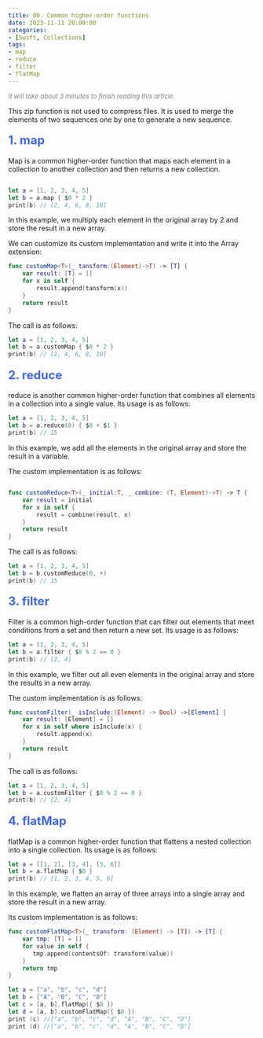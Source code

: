 ```yaml
---
title: 00. Common higher-order functions
date: 2023-11-11 20:00:00
categories: 
- [Swift, Collections]
tags:
- map
- reduce
- filter
- flatMap
---
```


<font color=gray size=2>*It will take about 3 minutes to finish reading this article.*</font>

This zip function is not used to compress files. It is used to merge the elements of two sequences one by one to generate a new sequence.

#### <font size=5 color=#4169E1>1. map</font> 

Map is a common higher-order function that maps each element in a collection to another collection and then returns a new collection.

```Swift

let a = [1, 2, 3, 4, 5]
let b = a.map { $0 * 2 }
print(b) // [2, 4, 6, 8, 10]

```

In this example, we multiply each element in the original array by 2 and store the result in a new array.

We can customize its custom implementation and write it into the Array extension:

```Swift
func customMap<T>(_ tansform:(Element)->T) -> [T] {
    var result: [T] = []
    for x in self {
        result.append(tansform(x))
    }
    return result
}
```

The call is as follows:

```Swift
let a = [1, 2, 3, 4, 5]
let b = a.customMap { $0 * 2 }
print(b) // [2, 4, 6, 8, 10]

```

#### <font size=5 color=#4169E1>2. reduce</font> 

reduce is another common higher-order function that combines all elements in a collection into a single value. Its usage is as follows:

```Swift
let a = [1, 2, 3, 4, 5]
let b = a.reduce(0) { $0 + $1 }
print(b) // 15

```
In this example, we add all the elements in the original array and store the result in a variable.

The custom implementation is as follows:

```Swift

func customReduce<T>(_ initial:T, _ combine: (T, Element)->T) -> T {
    var result = initial
    for x in self {
        result = combine(result, x)
    }
    return result
}

```
The call is as follows:

```Swift
let a = [1, 2, 3, 4, 5]
let b = b.customReduce(0, +)
print(b) // 15

```

#### <font size=5 color=#4169E1>3. filter</font> 

Filter is a common high-order function that can filter out elements that meet conditions from a set and then return a new set. Its usage is as follows:

```Swift
let a = [1, 2, 3, 4, 5]
let b = a.filter { $0 % 2 == 0 }
print(b) // [2, 4]

```

In this example, we filter out all even elements in the original array and store the results in a new array.

The custom implementation is as follows:

```Swift
func customFilter(_ isInclude:(Element) -> Bool) ->[Element] {
    var result: [Element] = []
    for x in self where isInclude(x) {
        result.append(x)
    }
    return result
}

```

The call is as follows:

```Swift
let a = [1, 2, 3, 4, 5]
let b = a.customFilter { $0 % 2 == 0 }
print(b) // [2, 4]

```

#### <font size=5 color=#4169E1>4. flatMap</font> 

flatMap is a common higher-order function that flattens a nested collection into a single collection. Its usage is as follows:

```Swift
let a = [[1, 2], [3, 4], [5, 6]]
let b = a.flatMap { $0 }
print(b) // [1, 2, 3, 4, 5, 6]

```

In this example, we flatten an array of three arrays into a single array and store the result in a new array.

Its custom implementation is as follows:

```Swift
func customFlatMap<T>(_ transform: (Element) -> [T]) -> [T] {
    var tmp: [T] = []
    for value in self {
       tmp.append(contentsOf: transform(value))
    }
    return tmp
}

```

```Swift
let a = ["a", "b", "c", "d"]
let b = ["A", "B", "C", "D"]
let c = [a, b].flatMap({ $0 })
let d = [a, b].customFlatMap({ $0 })
print (c) //["a", "b", "c", "d", "A", "B", "C", "D"]
print (d) //["a", "b", "c", "d", "A", "B", "C", "D"]
```